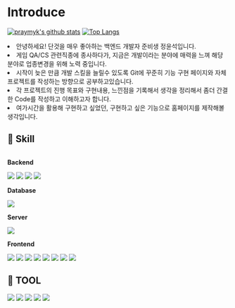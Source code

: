 Introduce
=============
[![praymyk's github stats](https://github-readme-stats.vercel.app/api?username=praymyk)](https://github.com/anuraghazra/github-readme-stats)
[![Top Langs](https://github-readme-stats.vercel.app/api/top-langs/?username=praymyk&layout=compact)](https://github.com/praymyk/github-readme-stats)
<p>
<li> 안녕하세요! 단것을 매우 좋아하는 백엔드 개발자 준비생 정윤석입니다. </li>
<li> 게임 QA/CS 관련직종에 종사하다가, 지금은 개발이라는 분야에 매력을 느껴 해당 분야로 업종변경을 위해 노력 중입니다. </li>
<li> 시작이 늦은 만큼 개발 스킬을 늘릴수 있도록 Git에 꾸준히 기능 구현 페이지와 자체 프로젝트를 작성하는 방향으로 공부하고있습니다. </li>
<li> 각 프로젝트의 진행 목표와 구현내용, 느낀점을 기록해서 생각을 정리해서 좀더 간결한 Code를 작성하고 이해하고자 합니다. </li>
<li> 여가시간을 활용해 구현하고 싶었던, 구현하고 싶은 기능으로 홈페이지를 제작해볼 생각입니다.</li>
</p>

## 🔨 Skill
<div style="display:flex; flex-direction:column; align-items:flex-start;">
    <!-- Backend -->
    <p><strong>Backend</strong></p>
    <div>
        <img src="https://img.shields.io/badge/Java-007396?style=for-the-badge&logo=Java&logoColor=white"> 
        <img src="https://img.shields.io/badge/spring-6DB33F?style=for-the-badge&logo=spring&logoColor=white"> 
        <img src="https://img.shields.io/badge/springboot-6DB33F?style=for-the-badge&logo=springboot&logoColor=white"> 
        <img src="https://img.shields.io/badge/MyBatis-000000?style=for-the-badge&logo=MyBatis&logoColor=white"> 
    </div>
    <!-- Database -->
    <p><strong>Database</strong></p>
    <div>
        <img src="https://img.shields.io/badge/oracle-F80000?style=for-the-badge&logo=oracle&logoColor=white"> 
    </div>
    <!-- Server -->
    <p><strong>Server</strong></p>
    <div>
        <img src="https://img.shields.io/badge/apachetomcat-F8DC75?style=for-the-badge&logo=apachetomcat&logoColor=black"> 
    </div>
    <!-- Frontend -->
    <p><strong>Frontend</strong></p>
    <div>
        <img src="https://img.shields.io/badge/Jsp-e76f00?style=for-the-badge&logo=Jsp&logoColor=white"> 
        <img src="https://img.shields.io/badge/Mustache-606060?style=for-the-badge&logo=Mustache&logoColor=white"> 
        <img src="https://img.shields.io/badge/html5-E34F26?style=for-the-badge&logo=html5&logoColor=white"> 
        <img src="https://img.shields.io/badge/css-1572B6?style=for-the-badge&logo=css3&logoColor=white"> 
        <img src="https://img.shields.io/badge/javascript-F7DF1E?style=for-the-badge&logo=javascript&logoColor=black"> 
        <img src="https://img.shields.io/badge/jquery-0769AD?style=for-the-badge&logo=jquery&logoColor=white"> 
        <img src="https://img.shields.io/badge/Ajax-2c83b9?style=for-the-badge&logo=Ajax&logoColor=white"> 
        <img src="https://img.shields.io/badge/bootstrap-7952B3?style=for-the-badge&logo=bootstrap&logoColor=white"> 
    </div>
</div>

## 🔨 TOOL
<div style="display:flex; flex-direction:column; align-items:flex-start;">
    <div>
        <img src="https://img.shields.io/badge/visualstudiocode-007ACC?style=for-the-badge&logo=visualstudiocode&logoColor=white"> 
        <img src="https://img.shields.io/badge/intellijidea-000000?style=for-the-badge&logo=intellijidea&logoColor=white"> 
        <img src="https://img.shields.io/badge/eclipseide-2C2255?style=for-the-badge&logo=eclipseide&logoColor=white"> 
        <img src="https://img.shields.io/badge/github-181717?style=for-the-badge&logo=github&logoColor=white">
        <img src="https://img.shields.io/badge/slack-4A154B?style=for-the-badge&logo=slack&logoColor=white">
    </div>
</div>
